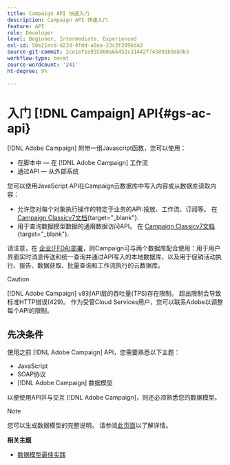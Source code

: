 ```yaml
---
title: Campaign API 快速入门
description: Campaign API 快速入门
feature: API
role: Developer
level: Beginner, Intermediate, Experienced
exl-id: 50e21acd-d23d-4fdd-a8aa-23c3f209bda3
source-git-commit: 2ce1ef1e935080a66452c31442f745891b9ab9b3
workflow-type: tm+mt
source-wordcount: '241'
ht-degree: 9%

---
```


# 入门 [!DNL Campaign] API{#gs-ac-api}

[!DNL Adobe Campaign] 附带一组Javascript函数，您可以使用：

* 在脚本中 — 在 [!DNL Adobe Campaign] 工作流
* 通过API — 从外部系统

您可以使用JavaScript API在Campaign云数据库中写入内容或从数据库读取内容：

* 允许您对每个对象执行操作的特定于业务的API:投放、工作流、订阅等。 在 [Campaign Classicv7文档](https://experienceleague.adobe.com/docs/campaign-classic/using/configuring-campaign-classic/api/business-oriented-apis.html){target="_blank"}.
* 用于查询数据模型数据的通用数据访问API。 在 [Campaign Classicv7文档](https://experienceleague.adobe.com/docs/campaign-classic/using/configuring-campaign-classic/api/data-oriented-apis.html){target="_blank"}.

请注意，在 [企业(FFDA)部署](../architecture/enterprise-deployment.md)，则Campaign可与两个数据库配合使用：用于用户界面实时消息传送和统一查询并通过API写入的本地数据库，以及用于促销活动执行、报告、数据获取、批量查询和工作流执行的云数据库。

>[!CAUTION]
>
>[!DNL Adobe Campaign] v8对API层的吞吐量(TPS)存在限制。 超出限制会导致标准HTTP错误(429)。 作为受管Cloud Services用户，您可以联系Adobe以调整每个API的限制。

## 先决条件

使用之前 [!DNL Adobe Campaign] API，您需要熟悉以下主题：

* JavaScript
* SOAP协议
* [!DNL Adobe Campaign] 数据模型

以便使用API并与交互 [!DNL Adobe Campaign]，则还必须熟悉您的数据模型。

>[!NOTE]
>您可以生成数据模型的完整说明。 请参阅[此页面](datamodel.md)以了解详情。


**相关主题**

* [数据模型最佳实践](datamodel-best-practices.md)
